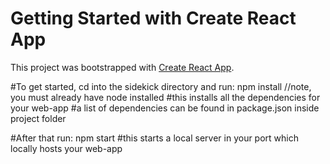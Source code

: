 # Getting Started with Create React App

This project was bootstrapped with [Create React App](https://github.com/facebook/create-react-app).

#To get started, cd into the sidekick directory and run:
npm install //note, you must already have node installed
#this installs all the dependencies for your web-app
#a list of dependencies can be found in package.json inside project folder

#After that run:
npm start
#this starts a local server in your port which locally hosts your web-app
